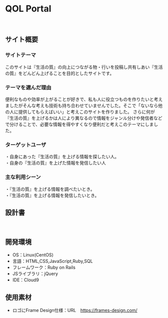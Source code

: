 # QOL Portal
​
## サイト概要
### サイトテーマ
このサイトは『生活の質』の向上につながる物・行いを投稿し共有しあい『生活の質』をどんどん上げることを目的としたサイトです。
​
### テーマを選んだ理由
便利なものや効率が上がることが好きで、私も人に役立つものを作りたいと考えましたがそんな考えも技術も持ち合わせていませんでした。そこで「ないなら他の人に提供してもらえばいい」と考えこのサイトを作りました。
さらに何が『生活の質』を上げるかは人により異なるので情報をジャンル分けや発信者などで分けることで、必要な情報を得やすくなり便利だと考えこのテーマにしました。


### ターゲットユーザ
・自身にあった『生活の質』を上げる情報を探したい人。  
・自身の『生活の質』を上げた情報を発信したい人
​
### 主な利用シーン
・『生活の質』を上げる情報を調べたいとき。  
・『生活の質』を上げる情報を発信したいとき。
​
## 設計書

​
## 開発環境
- OS：Linux(CentOS)
- 言語：HTML,CSS,JavaScript,Ruby,SQL
- フレームワーク：Ruby on Rails
- JSライブラリ：jQuery
- IDE：Cloud9
​
## 使用素材
- ロゴにFrame Design仕様：URL　https://frames-design.com/
